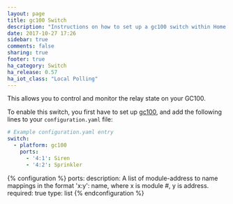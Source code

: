 ```yaml
---
layout: page
title: gc100 Switch
description: "Instructions on how to set up a gc100 switch within Home Assistant."
date: 2017-10-27 17:26
sidebar: true
comments: false
sharing: true
footer: true
ha_category: Switch
ha_release: 0.57
ha_iot_class: "Local Polling"
---
```


This allows you to control and monitor the relay state on your GC100.

To enable this switch, you first have to set up [gc100](/components/gc100/), and add the following lines to your `configuration.yaml` file:

```yaml
# Example configuration.yaml entry
switch:
  - platform: gc100
    ports:
      - '4:1': Siren
      - '4:2': Sprinkler
```

{% configuration %}
ports:
  description: A list of module-address to name mappings in the format 'x:y': name, where x is module #, y is address.
  required: true
  type: list
{% endconfiguration %}
